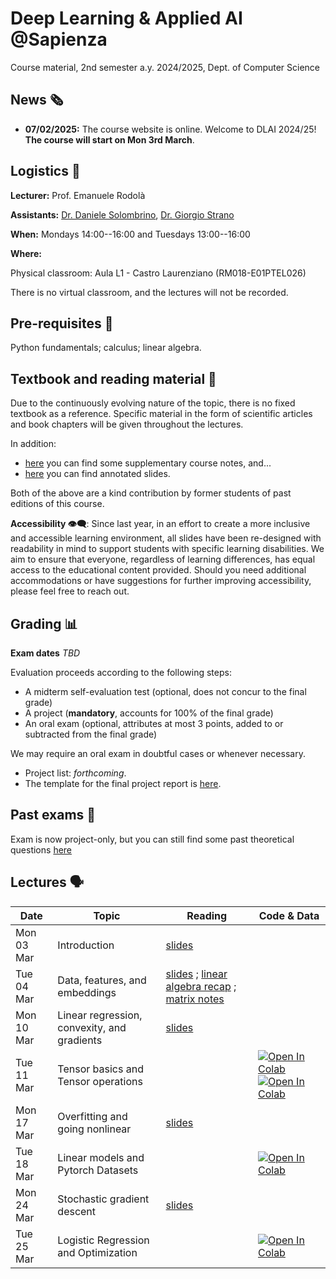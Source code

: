 # Deep Learning & Applied AI @Sapienza

Course material, 2nd semester a.y. 2024/2025, Dept. of Computer Science

## News 🗞️
- **07/02/2025:** The course website is online. Welcome to DLAI 2024/25! **The course will start on Mon 3rd March**.

## Logistics 🧭

**Lecturer:** Prof. Emanuele Rodolà

**Assistants:** [Dr. Daniele Solombrino](https://github.com/dansolombrino/), [Dr. Giorgio Strano](https://github.com/giorgioskij/)

**When:** Mondays 14:00--16:00 and Tuesdays 13:00--16:00

**Where:**

Physical classroom: Aula L1 - Castro Laurenziano (RM018-E01PTEL026)

There is no virtual classroom, and the lectures will not be recorded.

## Pre-requisites 🔑

Python fundamentals; calculus; linear algebra.

## Textbook and reading material 📖

Due to the continuously evolving nature of the topic, there is no fixed textbook as a reference. Specific material in the form of scientific articles and book chapters will be given throughout the lectures.

In addition:

- [here](https://github.com/erodola/DLAI-s2-2022/raw/main/resources/Course_notes_Crisostomi.pdf) you can find some supplementary course notes, and...
- [here](https://github.com/FFMasterSlave/DLAI-alternative-notes/tree/main) you can find annotated slides.

Both of the above are a kind contribution by former students of past editions of this course.

**Accessibility 👁️‍🗨️**: Since last year, in an effort to create a more inclusive and accessible learning environment, all slides have been re-designed with readability in mind to support students with specific learning disabilities. We aim to ensure that everyone, regardless of learning differences, has equal access to the educational content provided. Should you need additional accommodations or have suggestions for further improving accessibility, please feel free to reach out.

## Grading 📊

**Exam dates**
*TBD*

Evaluation proceeds according to the following steps:

- A midterm self-evaluation test (optional, does not concur to the final grade)
- A project (**mandatory**, accounts for 100% of the final grade)
- An oral exam (optional, attributes at most 3 points, added to or subtracted from the final grade)

We may require an oral exam in doubtful cases or whenever necessary.

- Project list: *forthcoming*.
- The template for the final project report is [here](https://github.com/erodola/DLAI-s2-2025/raw/main/template.zip).

## Past exams 📑 

Exam is now project-only, but you can still find some past theoretical questions [here](https://drive.google.com/drive/folders/1hwafIolYEOEjJYRnyKg2kodFqgKDZklZ)

## Lectures 🗣️

**Date** | **Topic** | **Reading** | **Code & Data**
------------ | ------------- | ------------ | ------------
Mon 03 Mar | Introduction | [slides](https://github.com/erodola/DLAI-s2-2025/raw/main/01_intro/01-intro.pdf) |
Tue 04 Mar | Data, features, and embeddings | [slides](https://github.com/erodola/DLAI-s2-2025/raw/main/02_data/02-data.pdf) ; [linear algebra recap](https://github.com/erodola/DLAI-s2-2025/raw/main/03_linalg/03-linalg.pdf) ; [matrix notes](https://github.com/erodola/DLAI-s2-2025/raw/main/03_linalg/03b-matrix.pdf) |
Mon 10 Mar | Linear regression, convexity, and gradients | [slides](https://github.com/erodola/DLAI-s2-2025/raw/main/04_linear/04-linear.pdf) |
Tue 11 Mar | Tensor basics and Tensor operations | | [![Open In Colab](https://colab.research.google.com/assets/colab-badge.svg)](https://colab.research.google.com/github/erodola/DLAI-s2-2025/blob/main/labs/01_Tensor_basics.ipynb) [![Open In Colab](https://colab.research.google.com/assets/colab-badge.svg)](https://colab.research.google.com/github/erodola/DLAI-s2-2025/blob/main/labs/02_Tensor_operations.ipynb)
Mon 17 Mar | Overfitting and going nonlinear | [slides](https://github.com/erodola/DLAI-s2-2025/raw/main/05_nonlinear/05-nonlinear.pdf) |
Tue 18 Mar | Linear models and Pytorch Datasets | | [![Open In Colab](https://colab.research.google.com/assets/colab-badge.svg)](https://colab.research.google.com/github/erodola/DLAI-s2-2025/blob/main/labs/03_Linear_models_and_Pytorch_Datasets.ipynb)
Mon 24 Mar | Stochastic gradient descent | [slides](https://github.com/erodola/DLAI-s2-2025/raw/main/06_sgd/06-sgd.pdf) |
Tue 25 Mar | Logistic Regression and Optimization | | [![Open In Colab](https://colab.research.google.com/assets/colab-badge.svg)](https://colab.research.google.com/github/erodola/DLAI-s2-2025/blob/main/labs/04_Logistic_Regression_and_Optimization.ipynb)
